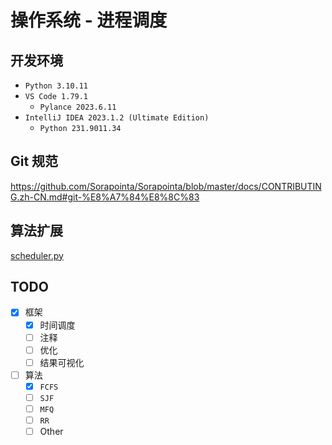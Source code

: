 # 操作系统 - 进程调度

## 开发环境

- `Python 3.10.11`
- `VS Code 1.79.1`
  - `Pylance 2023.6.11`
- `IntelliJ IDEA 2023.1.2 (Ultimate Edition)`
  - `Python 231.9011.34`

## Git 规范

<https://github.com/Sorapointa/Sorapointa/blob/master/docs/CONTRIBUTING.zh-CN.md#git-%E8%A7%84%E8%8C%83>

## 算法扩展

[scheduler.py](scheduler.py)

## TODO

- [x] 框架
  - [x] 时间调度
  - [ ] 注释
  - [ ] 优化
  - [ ] 结果可视化
- [ ] 算法
  - [x] `FCFS`
  - [ ] `SJF`
  - [ ] `MFQ`
  - [ ] `RR`
  - [ ] Other
